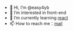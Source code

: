 - 👋 Hi, I’m @easy4yb
- 👀 I’m interested in front-end
- 🌱 I’m currently learning [react](https://reactjs.org/)
- 📫 How to reach me：[mail](mailto:easy4yb@gmail.com)

<!---
easy4yb/easy4yb is a ✨ special ✨ repository because its `README.md` (this file) appears on your GitHub profile.
You can click the Preview link to take a look at your changes.
--->
